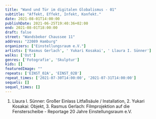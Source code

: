 ```yaml
---
title: "Wand und Tür im digitalen Globalismus - 01"
subtitle: "Affekt, Effekt, Infekt, Konfekt."
date: 2021-08-01T14:00:00
publishDate: 2021-06-25T19:40:36+02:00
end: 2021-08-01T18:00:00
draft: false
street: "Wandsbeker Chaussee 11"
address: "22089 Hamburg"
organizers: ["Einstellungsraum e.V."]
artists: ['Rasmus Gerlach', ' Yukari Kosakai', ' Llaura I. Sünner']
walks: ['Ost']
genres: ['Fotografie', 'Skulptur']
kids: []
featuredImage: ""
repeats: ['EINST_02A', 'EINST_02B']
repeat_times: ['2021-07-30T14:00:00', '2021-07-31T14:00:00']
sequels: []
sequel_times: []
---
```


1. Llaura I. Sünner: Großer Einlass Litfaßsäule / Installation, 2. Yukari Kosakai: Objekt, 3. Rasmus Gerlach: Filmprojektion auf die Fensterscheibe - Reportage 20 Jahre Einstellungsraum e.V.